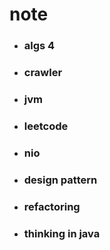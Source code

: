 # note
* ### algs 4
* ### crawler
* ### jvm
* ### leetcode
* ### nio
* ### design pattern
* ### refactoring
* ### thinking in java